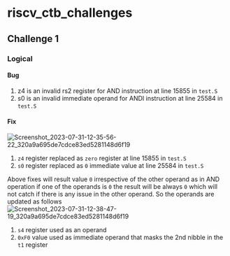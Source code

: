 # riscv_ctb_challenges
## Challenge 1
### Logical
#### Bug
1. z4 is an invalid rs2 register for AND instruction at line 15855 in `test.S`
2. s0 is an invalid immediate operand for ANDI instruction at line 25584 in `test.S`
#### Fix
![Screenshot_2023-07-31-12-35-56-22_320a9a695de7cdce83ed5281148d6f19](https://github.com/vyomasystems-lab/riscv-ctb-challenge-SureshKarthik/assets/7915301/56837e72-0ea8-48f5-8bd3-841e35d7e427)
1. `z4` register replaced as `zero` register at line 15855 in `test.S`
2. `s0` register replaced as `0` immediate value at line 25584 in `test.S`

Above fixes will result value `0` irrespective of the other operand as in AND operation if one of the operands is `0` the result will be always `0` which will not catch if there is any issue in the other operand. So the operands are updated as follows 
![Screenshot_2023-07-31-12-38-47-19_320a9a695de7cdce83ed5281148d6f19](https://github.com/vyomasystems-lab/riscv-ctb-challenge-SureshKarthik/assets/7915301/f0f3975d-4c12-449a-b301-4de91bac5c55)
1. `s4` register used as an operand
2. `0xF0` value used as immediate operand that masks the 2nd nibble in the `t1` register
